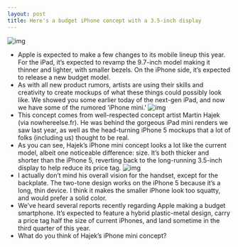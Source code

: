 ```yaml
---
layout: post
title: Here's a budget iPhone concept with a 3.5-inch display
---
```

![img](http://media.idownloadblog.com/wp-content/uploads/2013/01/iPhone-Mini-2.jpg)
* Apple is expected to make a few changes to its mobile lineup this year. For the iPad, it’s expected to revamp the 9.7-inch model making it thinner and lighter, with smaller bezels. On the iPhone side, it’s expected to release a new budget model.
* As with all new product rumors, artists are using their skills and creativity to create mockups of what these things could possibly look like. We showed you some earlier today of the next-gen iPad, and now we have some of the rumored ‘iPhone mini.’
![img](http://media.idownloadblog.com/wp-content/uploads/2013/01/iPhone-Mini.jpg)
* This concept comes from well-respected concept artist Martin Hajek (via nowhereelse.fr). He was behind the gorgeous iPad mini renders we saw last year, as well as the head-turning iPhone 5 mockups that a lot of folks (including us) thought to be real.
* As you can see, Hajek’s iPhone mini concept looks a lot like the current model, albeit one noticeable difference: size. It’s both thicker and shorter than the iPhone 5, reverting back to the long-running 3.5-inch display to help reduce its price tag.
![img](http://media.idownloadblog.com/wp-content/uploads/2013/01/iPhone-Mini-4.jpg)
* I actually don’t mind his overall vision for the handset, except for the backplate. The two-tone design works on the iPhone 5 because it’s a long, thin device. I think it makes the smaller iPhone look too squatty, and would prefer a solid color.
* We’ve heard several reports recently regarding Apple making a budget smartphone. It’s expected to feature a hybrid plastic-metal design, carry a price tag half the size of current iPhones, and land sometime in the third quarter of this year.
* What do you think of Hajek’s iPhone mini concept?

